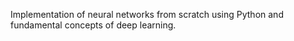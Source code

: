 Implementation of neural networks from scratch using Python and fundamental concepts of deep learning.

